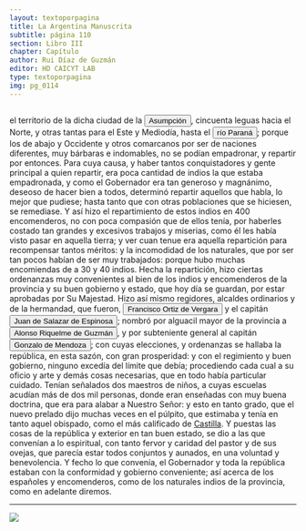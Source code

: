 ```yaml
---
layout: textoporpagina
title: La Argentina Manuscrita
subtitle: página 110
section: Libro III
chapter: Capítulo 
author: Rui Díaz de Guzmán
editor: HD CAICYT LAB
type: textoporpagina
img: pg_0114
---
```


<div class="row">
    <div class="column">
<p>el territorio de la dicha ciudad de la <a href="https://recogito.pelagios.org/document/wzqxhk0h3vpikm/part/1/edit#46c1845d-945c-468d-bf81-e6a647eeb15f" target="_blank"><button class="balloon" data-balloon-pos="up" data-balloon-length="large" data-balloon="Asunción del Paraguay.">Asumpción</button></a>, cincuenta leguas hacia el Norte, y otras tantas para el Este y Mediodía, hasta el <a href="https://recogito.pelagios.org/document/wzqxhk0h3vpikm/part/1/edit#dc43c6d7-1bdf-4db5-932d-e0061a50e7c1" target="_blank"><button class="balloon" data-balloon-pos="up" data-balloon-length="large" data-balloon="Hace referencia al río Paraná">río Paraná</button></a>; porque los de abajo y Occidente y otros comarcanos por ser de naciones diferentes, muy bárbaras e indomables, no se podían empadronar, y repartir por entonces. Para cuya causa, y haber tantos conquistadores y gente principal a quien repartir, era poca cantidad de indios la que estaba empadronada, y como el Gobernador era tan generoso y magnánimo, deseoso de hacer bien a todos, determinó repartir aquellos que habla, lo mejor que pudiese; hasta tanto que con otras poblaciones que se hiciesen, se remediase. Y así hizo el repartimiento de estos indios en 400 encomenderos, no con poca compasión que de ellos tenía, por haberles costado tan grandes y excesivos trabajos y miserias, como él les había visto pasar en aquella tierra; y ver cuan tenue era aquella repartición para recompensar tantos méritos: y la incomodidad de los naturales, que por ser tan pocos habían de ser muy trabajados: porque hubo muchas encomiendas de a 30 y 40 indios. Hecha la repartición, hizo ciertas ordenanzas muy convenientes al bien de los indios y encomenderos de la provincia y su buen gobierno y estado, que hoy día se guardan, por estar aprobadas por Su Majestad. Hizo así mismo regidores, alcaldes ordinarios y de la hermandad, que fueron, <button class="balloon" data-balloon-pos="up" data-balloon-length="large" data-balloon="Francisco Ortiz de Vergara fue un conquistador y colonizador español. Sucedió a Gonzalo de Mendoza en el gobierno del Río de la Plata con sede en Asunción. Hijo de Francisco de Vergara y Beatriz de Roelas. Fue nombrado por los conquistadores y confirmado por el obispo Pedro de Latorre en 1558. Fue depuesto por la Real Audiencia de Charcas en 1564 y regresó a España en 1565. Hermano de Ruy Díaz de Melgarejo. En 1559 enfrento la rebelión de dos manzebos, Pablo y Don Narazio, hijos de un Principal local llamado a Curupiratí de la tribu xaraje junto a Nufrio de Chaves, el 3 de mayo de 1560 en los campos de Acahai o del Acaraiba Ortiz les vence, el ejército rebelde dividido en cuatro cuerpos o columnas sumaba 16.000 guerreros guaraníes, la victoria se logró gracias a la llegada oportuna de indios amigos, se mataron más de 1.000 rebeldes. Durante su gobierno hubo numerosos intentos fallidos de crear nuevos asentamientos (Sancti Spiritus, San Francisco y Santa Cruz de la Sierra). Este último, en el sur de la Cuenca del Amazonas, fue un éxito, pero sólo después de que la ciudad se había movido más de 200 kilómetros desde el lugar elegido por Ñuflo de Chaves. El contrato de arrendamiento anterior fue cerca de San José de Chiquitos, y es hoy un sitio arqueológico conocido como Santa Cruz la Vieja. Lo sucedió el adelantado Juan Ortiz de Zárate.">Francisco Ortiz de Vergara</button> y el capitán <button class="balloon" data-balloon-pos="up" data-balloon-length="large" data-balloon="Juan de Salazar de Esponosa (Espinosa de los Monteros, 1508 - Asunción, 1560) Conquistador español. En 1535 partió desde Cádiz hacia la región del Río de la Plata como miembro de la expedición de Pedro de Mendoza. Llegado a su destino en enero de 1536, fue enviado por Mendoza en busca de Juan de Ayolas, que había sido enviado previamente a explorar las inmediaciones de los ríos Paraná y Paraguay. En su camino se topó con Domingo Martínez de Irala, que formaba parte de la misma expedición. El 15 de agosto de 1537, Salazar fundó un fuerte al que bautizó con el nombre de Nuestra Señora de la Asunción, y que a la larga se convertiría en la ciudad de Asunción, capital de Paraguay. En 1544, durante la sublevación contra el adelantado Álvar Núñez Cabeza de Vaca, fue expulsado y enviado de regreso a España, pero tres años más tarde se le permitió regresar a la zona en calidad de tesorero de los territorios rioplatenses. En los años siguientes (1550-1555) desarrolló una gran labor colonizadora en todo el territorio del actual Paraguay, y falleció cinco años más tarde en la ciudad por él fundada.">Juan de Salazar de Espinosa</button>; nombró por alguacil mayor de la provincia a <button class="balloon" data-balloon-pos="up" data-balloon-length="large" data-balloon="Alonso Riquelme de Guzmán (1519-1573) fue un conquistador oriundo de Jeréz de la Frontera y sobrino del Segundo Adelantado al Río de la Plata, Álvar Núñez Cabeza de Vaca, con quien llegó al Río de la Plata en 1541. Fue uno de sus más acérrimos partidarios durante la gobernación de Cabeza de Vaca y se convirtió en una de las figuras más prominentes de la facción de los &quot;leales&quot; una vez que aquel fuera expulsado de la provincia en 1545.Fue forzado por Domigo de Irala a casarse con una de sus hijas mestizas, unión de la cual nació Ruy Díaz de Guzmán.Bibliografía:Ricardo Lafuente Machaín, Alonso Riquelme de Guzmán, Buenos Aires, Amorrurtu, 1942.Tieffemberg, Silvia, &quot;Estudio Introductorio&quot;, en Díaz de Guzmán, Ruy, Argentina. Historia del Descubrimiento y Conquista del Río de la Plata de Ruy Díaz de Guzmán, Buenos Aires, Editorial de la Facultad de Filosofía y Letras-UBA, 2012.Fuentes &quot;Información hecha en Jerez de la Frontera a pedimento de Cabeza de Vaca para verificar ciertas cartas&quot;, en Núñez Cabeza de Vaca, Álvar, Relación de los Naufragios y Comentarios de Álvar Núñez Cabeza de Vaca, adelantado y gobernador del Río de la Plata. Ilustrado con varios documentos inéditos. Tomo Segundo, Madrid, Imprenta General de Victoriano Suárez, 1906, p. 289 (GGV 52/975; AGI Justicia 1131), 1545.">Alonso Riquelme de Guzmán</button>, y por subteniente general al capitán <button class="balloon" data-balloon-pos="up" data-balloon-length="large" data-balloon="Gonzalo de Mendoza nace en Baeza entre 1511-1515. Muere el 21 de julio de 1558. Parte para el Nuevo Mundo desde el puerto de Sanlúcar de Barrameda en 1535, en la nao capitana La Magdalena, con Pedro de Mendoza, Adelantado del Río de la Plata. Co-fundador de la ciudad de Asunción, en Paraguay, en 1537. Participó como elector en la creación de su cabildo y regimiento, a la vieja usanza de los de las ciudades de Castilla. Participó, entre muchas, en la expedición que, en 1547, partiendo de Asunción para la Sierra de la Plata de los Mayas, abrió el camino hasta el Perú. Fue Gobernador del Río de la Plata tras la muerte de Domingo de Irala, en 1556.">Gonzalo de Mendoza</button>; con cuyas elecciones, y ordenanzas se hallaba la república, en esta sazón, con gran prosperidad: y con el regimiento y buen gobierno, ninguno excedía del límite que debía; procediendo cada cual a su oficio y arte y demás cosas necesarias, que en todo había particular cuidado. Tenían señalados dos maestros de niños, a cuyas escuelas acudían más de dos mil personas, donde eran enseñadas con muy buena doctrina, que era para alabar a Nuestro Señor: y esto en tanto grado, que el nuevo prelado dijo muchas veces en el púlpito, que estimaba y tenía en tanto aquel obispado, como el más calificado de <a href="https://recogito.pelagios.org/document/wzqxhk0h3vpikm/part/1/edit#3b7f7165-8ff9-4e4c-b1b5-9648a65702c1" target="_blank">Castilla</a>. Y puestas las cosas de la república y exterior en tan buen estado, se dio a las que convenían a lo espiritual, con tanto fervor y caridad del pastor y de sus ovejas, que parecía estar todos conjuntos y aunados, en una voluntad y benevolencia. Y fecho lo que convenía, el Gobernador y toda la república estaban con la conformidad y gobierno conveniente; así acerca de los españoles y encomenderos, como de los naturales indios de la provincia, como en adelante diremos.</p><hr></div>

<div class="column">
<a href="{{site.baseurl}}/assets/img/argentina_manuscrita/{{page.img}}.jpg"><img src="{{site.baseurl}}/assets/img/argentina_manuscrita/{{page.img}}.jpg"></a>
</div>
</div>